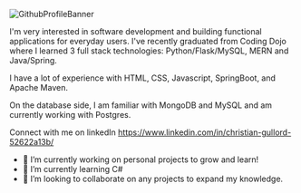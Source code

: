 
![GithubProfileBanner](https://user-images.githubusercontent.com/85528979/188495687-bebfb829-82a3-4d76-aafa-c2f4e0ba6597.png)

I'm very interested in software development and building functional applications for everyday users. I've recently graduated from Coding Dojo where I learned 3 full stack technologies: Python/Flask/MySQL, MERN and Java/Spring. 


I have a lot of experience with HTML, CSS, Javascript, SpringBoot, and Apache Maven. 

On the database side, I am familiar with MongoDB and MySQL and am currently working with Postgres. 

Connect with me on linkedIn https://www.linkedin.com/in/christian-gullord-52622a13b/


- 🔭 I’m currently working on personal projects to grow and learn!
- 🌱 I’m currently learning C#
- 👯 I’m looking to collaborate on any projects to expand my knowledge.



